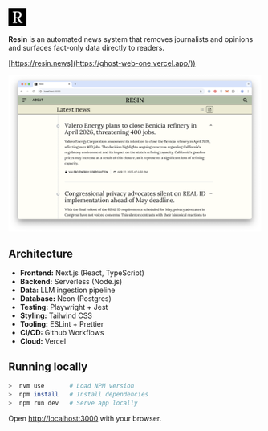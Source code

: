 <img src="src/app/icon.png" width="36px">

**Resin** is an automated news system that removes journalists and opinions and surfaces fact-only data directly to readers.

[https://resin.news](https://ghost-web-one.vercel.app/))

<img src="src/app/assets/preview.png">

## Architecture

- **Frontend:** Next.js (React, TypeScript)
- **Backend:** Serverless (Node.js)
- **Data:** LLM ingestion pipeline
- **Database:** Neon (Postgres)
- **Testing:** Playwright + Jest
- **Styling:** Tailwind CSS
- **Tooling:** ESLint + Prettier
- **CI/CD:** Github Workflows
- **Cloud:** Vercel

## Running locally

```bash
>  nvm use       # Load NPM version
>  npm install   # Install dependencies
>  npm run dev   # Serve app locally
```

Open [http://localhost:3000](http://localhost:3000) with your browser.
